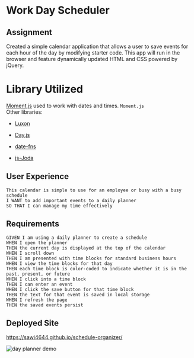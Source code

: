 #  Work Day Scheduler

## Assignment

Created a simple calendar application that allows a user to save events for each hour of the day by modifying starter code. This app will run in the browser and feature dynamically updated HTML and CSS powered by jQuery.

# Library Utilized 
[Moment.js](https://momentjs.com/) used to work with dates and times. `Moment.js` 
<br>
Other libraries:

  * [Luxon](https://moment.github.io/luxon/)

  * [Day.js](https://day.js.org/)

  * [date-fns](https://date-fns.org/)

  * [js-Joda](https://js-joda.github.io/js-joda/)




## User Experience

```
This calendar is simple to use for an employee or busy with a busy schedule
I WANT to add important events to a daily planner
SO THAT I can manage my time effectively
```


## Requirements

```
GIVEN I am using a daily planner to create a schedule
WHEN I open the planner
THEN the current day is displayed at the top of the calendar
WHEN I scroll down
THEN I am presented with time blocks for standard business hours
WHEN I view the time blocks for that day
THEN each time block is color-coded to indicate whether it is in the past, present, or future
WHEN I click into a time block
THEN I can enter an event
WHEN I click the save button for that time block
THEN the text for that event is saved in local storage
WHEN I refresh the page
THEN the saved events persist
```


## Deployed Site

https://sawi4644.github.io/schedule-organizer/


![day planner demo](./Assets/05-third-party-apis-homework-demo.gif)


